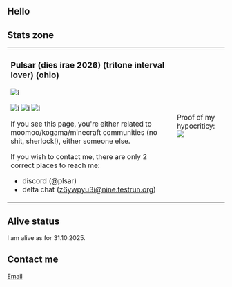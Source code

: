 ## Hello

## Stats zone 
<table>
  <tr>
    <td> 

      
### Pulsar (dies irae 2026) (tritone interval lover) (ohio)

![i](https://komarev.com/ghpvc/?username=pulsarf&color=blue&style=for-the-badge)

![i](https://shields.io/badge/JavaScript-F7DF1E?logo=JavaScript&logoColor=000&style=flat-square) ![i](https://shields.io/badge/TypeScript-3178C6?logo=TypeScript&logoColor=FFF&style=flat-square) ![i](https://img.shields.io/badge/Rust-000000?style=for-the-badge&logo=rust&logoColor=white)

If you see this page, you're either related to moomoo/kogama/minecraft communities (no shit, sherlock!), either someone else.

If you wish to contact me, there are only 2 correct places to reach me:
- discord (@plsar)
- delta chat (z6ywpyu3i@nine.testrun.org)
    </td>
    <td> Proof of my hypocriticy: <br> <img src="https://github-readme-stats.vercel.app/api/top-langs?username=pulsarf&show_icons=true&theme=tokyonight"> </td>
  </tr>
</table>

## Alive status

I am alive as for 31.10.2025.

## Contact me

[Email](<mailto:sagilith@disroot.org>)
